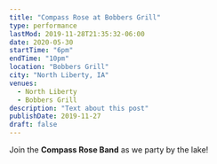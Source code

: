 ```yaml
---
title: "Compass Rose at Bobbers Grill"
type: performance
lastMod: 2019-11-28T21:35:32-06:00
date: 2020-05-30
startTime: "6pm"
endTime: "10pm"
location: "Bobbers Grill"
city: "North Liberty, IA"
venues:
  - North Liberty
  - Bobbers Grill
description: "Text about this post"
publishDate: 2019-11-27
draft: false
---
```


Join the **Compass Rose Band** as we party by the lake!
